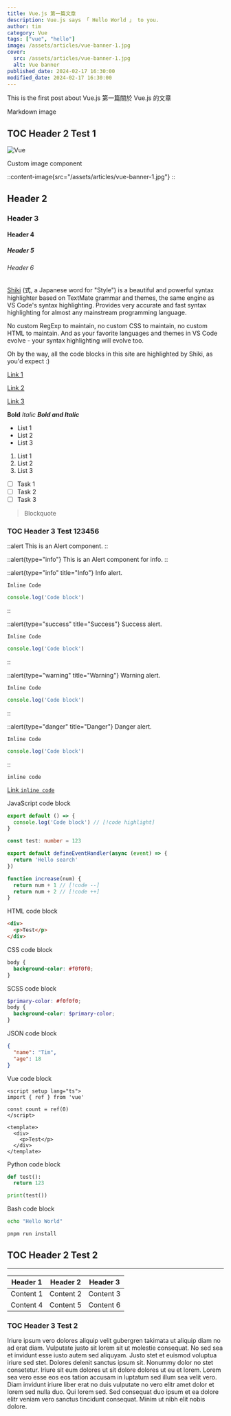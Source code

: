 ```yaml
---
title: Vue.js 第一篇文章
description: Vue.js says 「 Hello World 」 to you.
author: tim
category: Vue
tags: ["vue", "hello"]
image: /assets/articles/vue-banner-1.jpg
cover:
  src: /assets/articles/vue-banner-1.jpg
  alt: Vue banner
published_date: 2024-02-17 16:30:00
modified_date: 2024-02-17 16:30:00
---
```


This is the first post about Vue.js
第一篇關於 Vue.js 的文章

Markdown image

## TOC Header 2 Test 1

![Vue](/assets/articles/vue-banner-1.jpg)

Custom image component

::content-image{src="/assets/articles/vue-banner-1.jpg"}
::

## Header 2
### Header 3
#### Header 4
##### Header 5
###### Header 6

[Shiki](https://shiki.style/) (式, a Japanese word for "Style") is a beautiful and powerful syntax highlighter based on TextMate grammar and themes, the same engine as VS Code's syntax highlighting. Provides very accurate and fast syntax highlighting for almost any mainstream programming language.

No custom RegExp to maintain, no custom CSS to maintain, no custom HTML to maintain. And as your favorite languages and themes in VS Code evolve - your syntax highlighting will evolve too.

Oh by the way, all the code blocks in this site are highlighted by Shiki, as you'd expect :)

[Link 1](https://vuejs.org/)

[Link 2](https://vuejs.org/)

[Link 3](https://vuejs.org/)

**Bold** *Italic* ***Bold and Italic***

- List 1
- List 2
- List 3

1. List 1
2. List 2
3. List 3

- [ ] Task 1
- [ ] Task 2
- [ ] Task 3

> Blockquote

### TOC Header 3 Test 123456

::alert
This is an Alert component.
::

::alert{type="info"}
This is an Alert component for info.
::

::alert{type="info" title="Info"}
Info alert.

`Inline Code`

```js
console.log('Code block')
```
::

::alert{type="success" title="Success"}
Success alert.

`Inline Code`

```js
console.log('Code block')
```
::

::alert{type="warning" title="Warning"}
Warning alert.

`Inline Code`

```js
console.log('Code block')
```
::

::alert{type="danger" title="Danger"}
Danger alert.

`Inline Code`

```js
console.log('Code block')
```
::

`inline code`

[Link `inline code`](https://vuejs.org/)

JavaScript code block

```js [file.js] meta-info=val
export default () => {
  console.log('Code block') // [!code highlight]
}
```

```ts {1,3-4} [server/api/search.ts]
const test: number = 123

export default defineEventHandler(async (event) => {
  return 'Hello search'
})
```

```js [test.js]
function increase(num) {
  return num + 1 // [!code --]
  return num + 2 // [!code ++]
}
```

HTML code block

```html
<div>
  <p>Test</p>
</div>
```

CSS code block

```css
body {
  background-color: #f0f0f0;
}
```

SCSS code block

```scss
$primary-color: #f0f0f0;
body {
  background-color: $primary-color;
}
```

JSON code block

```json
{
  "name": "Tim",
  "age": 18
}
```

Vue code block

```vue
<script setup lang="ts">
import { ref } from 'vue'

const count = ref(0)
</script>

<template>
  <div>
    <p>Test</p>
  </div>
</template>
```

Python code block

```python
def test():
  return 123

print(test())
```

Bash code block

```bash
echo "Hello World"

pnpm run install
```

## TOC Header 2 Test 2

---

| Header 1 | Header 2 | Header 3 |
| -------- | -------- | -------- |
| Content 1 | Content 2 | Content 3 |
| Content 4 | Content 5 | Content 6 |

### TOC Header 3 Test 2

Iriure ipsum vero dolores aliquip velit gubergren takimata ut aliquip diam no ad erat diam. Vulputate justo sit lorem sit ut molestie consequat. No sed sea et invidunt esse iusto autem sed aliquyam. Justo stet et euismod voluptua iriure sed stet. Dolores delenit sanctus ipsum sit. Nonummy dolor no stet consetetur. Iriure sit eum dolores ut sit dolore dolores ut eu et lorem. Lorem sea vero esse eos eos tation accusam in luptatum sed illum sea velit vero. Diam invidunt iriure liber erat no duis vulputate no vero elitr amet dolor et lorem sed nulla duo. Qui lorem sed. Sed consequat duo ipsum et ea dolore elitr veniam vero sanctus tincidunt consequat. Minim ut nibh elit nobis dolore.
